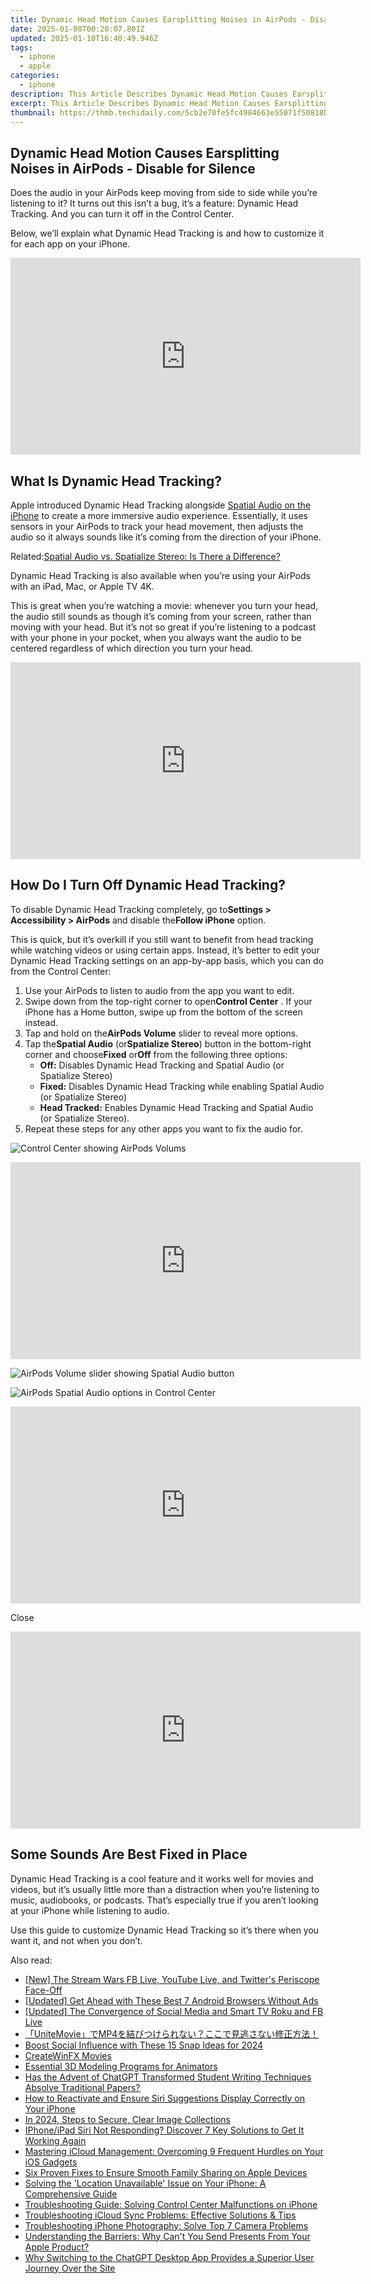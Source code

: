 ```yaml
---
title: Dynamic Head Motion Causes Earsplitting Noises in AirPods - Disable for Silence
date: 2025-01-08T00:20:07.801Z
updated: 2025-01-10T16:40:49.946Z
tags:
  - iphone
  - apple
categories:
  - iphone
description: This Article Describes Dynamic Head Motion Causes Earsplitting Noises in AirPods - Disable for Silence
excerpt: This Article Describes Dynamic Head Motion Causes Earsplitting Noises in AirPods - Disable for Silence
thumbnail: https://thmb.techidaily.com/5cb2e70fe5fc4984663e55071f50818b86ad28c6053861679577418a188e88c7.jpg
---
```


## Dynamic Head Motion Causes Earsplitting Noises in AirPods - Disable for Silence

 Does the audio in your AirPods keep moving from side to side while you’re listening to it? It turns out this isn’t a bug, it’s a feature: Dynamic Head Tracking. And you can turn it off in the Control Center.

 Below, we’ll explain what Dynamic Head Tracking is and how to customize it for each app on your iPhone.

<!-- affiliate ads begin -->
<iframe width="560" height="315" src="https://www.youtube.com/embed/E3yY7lZ-FKA?si=g8VEuExP8GH59B69" title="YouTube video player" frameborder="0" allow="accelerometer; autoplay; clipboard-write; encrypted-media; gyroscope; picture-in-picture; web-share" referrerpolicy="strict-origin-when-cross-origin" allowfullscreen></iframe>
<!-- affiliate ads end -->

## What Is Dynamic Head Tracking?

 Apple introduced Dynamic Head Tracking alongside [Spatial Audio on the iPhone](https://www.makeuseof.com/what-is-spatial-audio/) to create a more immersive audio experience. Essentially, it uses sensors in your AirPods to track your head movement, then adjusts the audio so it always sounds like it’s coming from the direction of your iPhone.

 Related:[Spatial Audio vs. Spatialize Stereo: Is There a Difference?](https://www.makeuseof.com/spatial-audio-vs-spatialize-stereo/)

 Dynamic Head Tracking is also available when you’re using your AirPods with an iPad, Mac, or Apple TV 4K.

 This is great when you’re watching a movie: whenever you turn your head, the audio still sounds as though it’s coming from your screen, rather than moving with your head. But it’s not so great if you’re listening to a podcast with your phone in your pocket, when you always want the audio to be centered regardless of which direction you turn your head.

<!-- affiliate ads begin -->
<iframe width="560" height="315" src="https://www.youtube.com/embed/grbt-5VvbuI?si=qnoirlmljslpqcQj" title="YouTube video player" frameborder="0" allow="accelerometer; autoplay; clipboard-write; encrypted-media; gyroscope; picture-in-picture; web-share" referrerpolicy="strict-origin-when-cross-origin" allowfullscreen></iframe>
<!-- affiliate ads end -->

## How Do I Turn Off Dynamic Head Tracking?

 To disable Dynamic Head Tracking completely, go to**Settings > Accessibility > AirPods** and disable the**Follow iPhone** option.

 This is quick, but it’s overkill if you still want to benefit from head tracking while watching videos or using certain apps. Instead, it’s better to edit your Dynamic Head Tracking settings on an app-by-app basis, which you can do from the Control Center:

1. Use your AirPods to listen to audio from the app you want to edit.
2. Swipe down from the top-right corner to open**Control Center** . If your iPhone has a Home button, swipe up from the bottom of the screen instead.
3. Tap and hold on the**AirPods Volume** slider to reveal more options.
4. Tap the**Spatial Audio** (or**Spatialize Stereo**) button in the bottom-right corner and choose**Fixed** or**Off** from the following three options:  
   * **Off:** Disables Dynamic Head Tracking and Spatial Audio (or Spatialize Stereo)  
   * **Fixed:** Disables Dynamic Head Tracking while enabling Spatial Audio (or Spatialize Stereo)  
   * **Head Tracked:** Enables Dynamic Head Tracking and Spatial Audio (or Spatialize Stereo).
5. Repeat these steps for any other apps you want to fix the audio for.

![Control Center showing AirPods Volums](https://static1.makeuseofimages.com/wordpress/wp-content/uploads/2021/12/Control-Center-showing-AirPods-Volums.jpg)

<!-- affiliate ads begin -->
<iframe width="560" height="315" src="https://www.youtube.com/embed/c1yHj02oP3w?si=mwi3FyP0p68gkBqV" title="YouTube video player" frameborder="0" allow="accelerometer; autoplay; clipboard-write; encrypted-media; gyroscope; picture-in-picture; web-share" referrerpolicy="strict-origin-when-cross-origin" allowfullscreen></iframe>
<!-- affiliate ads end -->

![AirPods Volume slider showing Spatial Audio button](https://static1.makeuseofimages.com/wordpress/wp-content/uploads/2021/12/AirPods-Volume-slider-showing-Spatial-Audio-button.jpg)

![AirPods Spatial Audio options in Control Center](https://static1.makeuseofimages.com/wordpress/wp-content/uploads/2021/12/AirPods-Spatial-Audio-options-in-Control-Center.jpg)

<!-- affiliate ads begin -->
<iframe width="560" height="315" src="https://www.youtube.com/embed/_SbYznUy_zY?si=ThBkP934r3mizi48" title="YouTube video player" frameborder="0" allow="accelerometer; autoplay; clipboard-write; encrypted-media; gyroscope; picture-in-picture; web-share" referrerpolicy="strict-origin-when-cross-origin" allowfullscreen></iframe>
<!-- affiliate ads end -->

Close

<!-- affiliate ads begin -->
<iframe width="560" height="315" src="https://www.youtube.com/embed/MmTJlcwgyrQ?si=x3hba82M0tT57fj7" title="YouTube video player" frameborder="0" allow="accelerometer; autoplay; clipboard-write; encrypted-media; gyroscope; picture-in-picture; web-share" referrerpolicy="strict-origin-when-cross-origin" allowfullscreen></iframe>
<!-- affiliate ads end -->

## Some Sounds Are Best Fixed in Place

 Dynamic Head Tracking is a cool feature and it works well for movies and videos, but it’s usually little more than a distraction when you’re listening to music, audiobooks, or podcasts. That’s especially true if you aren’t looking at your iPhone while listening to audio.

 Use this guide to customize Dynamic Head Tracking so it’s there when you want it, and not when you don’t.

<ins class="adsbygoogle"
     style="display:block"
     data-ad-format="autorelaxed"
     data-ad-client="ca-pub-7571918770474297"
     data-ad-slot="1223367746"></ins>

<ins class="adsbygoogle"
     style="display:block"
     data-ad-client="ca-pub-7571918770474297"
     data-ad-slot="8358498916"
     data-ad-format="auto"
     data-full-width-responsive="true"></ins>

<span class="atpl-alsoreadstyle">Also read:</span>
<div><ul>
<li><a href="https://youtube-tips.techidaily.com/he-stream-wars-fb-live-youtube-live-and-twitters-periscope-face-off/"><u>[New] The Stream Wars FB Live, YouTube Live, and Twitter's Periscope Face-Off</u></a></li>
<li><a href="https://youtube-webster.techidaily.com/ed-get-ahead-with-these-best-7-android-browsers-without-ads/"><u>[Updated] Get Ahead with These Best 7 Android Browsers Without Ads</u></a></li>
<li><a href="https://facebook-video-content.techidaily.com/updated-the-convergence-of-social-media-and-smart-tv-roku-and-fb-live/"><u>[Updated] The Convergence of Social Media and Smart TV Roku and FB Live</u></a></li>
<li><a href="https://tech-revival.techidaily.com/unitemoviemp4/"><u>「UniteMovie」でMP4を結びつけられない？ここで見逃さない修正方法！</u></a></li>
<li><a href="https://snapchat-videos.techidaily.com/boost-social-influence-with-these-15-snap-ideas-for-2024/"><u>Boost Social Influence with These 15 Snap Ideas for 2024</u></a></li>
<li><a href="https://extra-lessons.techidaily.com/createwinfx-movies/"><u>CreateWinFX Movies</u></a></li>
<li><a href="https://extra-lessons.techidaily.com/essential-3d-modeling-programs-for-animators/"><u>Essential 3D Modeling Programs for Animators</u></a></li>
<li><a href="https://tech-hub.techidaily.com/has-the-advent-of-chatgpt-transformed-student-writing-techniques-absolve-traditional-papers/"><u>Has the Advent of ChatGPT Transformed Student Writing Techniques Absolve Traditional Papers?</u></a></li>
<li><a href="https://fox-that.techidaily.com/how-to-reactivate-and-ensure-siri-suggestions-display-correctly-on-your-iphone/"><u>How to Reactivate and Ensure Siri Suggestions Display Correctly on Your iPhone</u></a></li>
<li><a href="https://extra-support.techidaily.com/in-2024-steps-to-secure-clear-image-collections/"><u>In 2024, Steps to Secure, Clear Image Collections</u></a></li>
<li><a href="https://fox-that.techidaily.com/1721480806637-iphoneipad-siri-not-responding-discover-7-key-solutions-to-get-it-working-again/"><u>IPhone/iPad Siri Not Responding? Discover 7 Key Solutions to Get It Working Again</u></a></li>
<li><a href="https://fox-that.techidaily.com/mastering-icloud-management-overcoming-9-frequent-hurdles-on-your-ios-gadgets/"><u>Mastering iCloud Management: Overcoming 9 Frequent Hurdles on Your iOS Gadgets</u></a></li>
<li><a href="https://fox-that.techidaily.com/six-proven-fixes-to-ensure-smooth-family-sharing-on-apple-devices/"><u>Six Proven Fixes to Ensure Smooth Family Sharing on Apple Devices</u></a></li>
<li><a href="https://fox-that.techidaily.com/solving-the-location-unavailable-issue-on-your-iphone-a-comprehensive-guide/"><u>Solving the 'Location Unavailable' Issue on Your iPhone: A Comprehensive Guide</u></a></li>
<li><a href="https://fox-that.techidaily.com/troubleshooting-guide-solving-control-center-malfunctions-on-iphone/"><u>Troubleshooting Guide: Solving Control Center Malfunctions on iPhone</u></a></li>
<li><a href="https://fox-that.techidaily.com/troubleshooting-icloud-sync-problems-effective-solutions-and-tips/"><u>Troubleshooting iCloud Sync Problems: Effective Solutions & Tips</u></a></li>
<li><a href="https://fox-that.techidaily.com/troubleshooting-iphone-photography-solve-top-7-camera-problems/"><u>Troubleshooting iPhone Photography: Solve Top 7 Camera Problems</u></a></li>
<li><a href="https://fox-that.techidaily.com/understanding-the-barriers-why-cant-you-send-presents-from-your-apple-product/"><u>Understanding the Barriers: Why Can't You Send Presents From Your Apple Product?</u></a></li>
<li><a href="https://tech-revival.techidaily.com/why-switching-to-the-chatgpt-desktop-app-provides-a-superior-user-journey-over-the-site/"><u>Why Switching to the ChatGPT Desktop App Provides a Superior User Journey Over the Site</u></a></li>
</ul></div>

